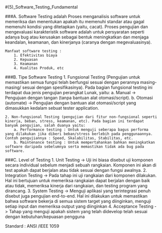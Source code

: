 #(5)_Software_Testing_Fundamental

###A. Software Testing adalah Proses menganalisis software untuk memeriksa dan menentukan apakah itu memenuhi standar atau gagal memenuhi kondisi yang ditetapkan (yaitu, cacat). Proses pengujian dan mengevaluasi karakteristik software adalah untuk persyaratan seperti adanya bug atau kerusakan sebagai bentuk meningkatkan dan menjaga keandalan, keamanan, dan kinerjanya (caranya dengan megevaluasinya).

    Manfaat software testing :
        1. Efektivitas biaya
        2. Kepuasan
        3. Keamanan
        4. Kualitas Produk, etc

###B. Tipe Software Testing
    1. Fungsional Testing (Pengujian untuk memastikan semua fungsi telah berfungsi sesuai dengan perannya masing-masing/ sesuai dengan spesifikasinya). Pada bagian fungsional testing ini terdapat dua jenis pengujian perangkat Lunak, yaitu: 
		a. Manual -> Pengujuan dengan tangan (tanpa bantuan alat otomasi/script). 
		b. Otomasi (automate) -> Pengujian dengan bantuan alat otomasi/script yang dimasukkan kedalam sebuat tester application.

    2. Non-fungsional Testing (pengujian dari fitur non-fungsional seperti kinerja, beban, stress, keamanan, etc). Pada bagian ini terdapat banyak pengujian, salah duanya yaitu:
		a. Performance testing : Untuk menguji seberapa bagus performa yang dilakukan jika diberi beban/stress berlebih pada penggunaannya. Contoh pengujiannya : Speed, Skalabilitas, Stabilitas, etc.
		b. Maintenance testing : Untuk mempertahankan bahkan meningkatkan software daripada sebelumnya serta memastikan tidak ada bug pada software.

###C. Level of Testing
    1. Unit Testing         -> Uji ini biasa disebut uji komponen secara individual sebelum menjadi sebuah rangkaian. Komponen ini akan di test apakah dapat berjalan atau tidak sesuai dengan fungsi awalnya.
    2. Integration Testing  -> Pada tahap ini uji rangkaian dari komponen dilakukan. Hal ini bertujuan untuk memeriksa rangkaian dapat berjalan dengan baik atau tidak, memeriksa kinerja dari rangkaian, dan testing program yang dirancang.
    3. System Testing       -> Menguji aplikasi yang terintegrasi penuh disebut juga pengujian end-to-end. Hal ini dilakukan untuk memastikan bahwa software bekerja di semua sistem target yang diinginkan, menguji setiap input dan memeriksa output yang diinginkan
    4. Acceptance Testing -> Tahap yang menguji apakah sistem yang telah didevelop telah sesuai dengan kebutuhan/kepuasan pengguna

Standard : ANSI /IEEE 1059
